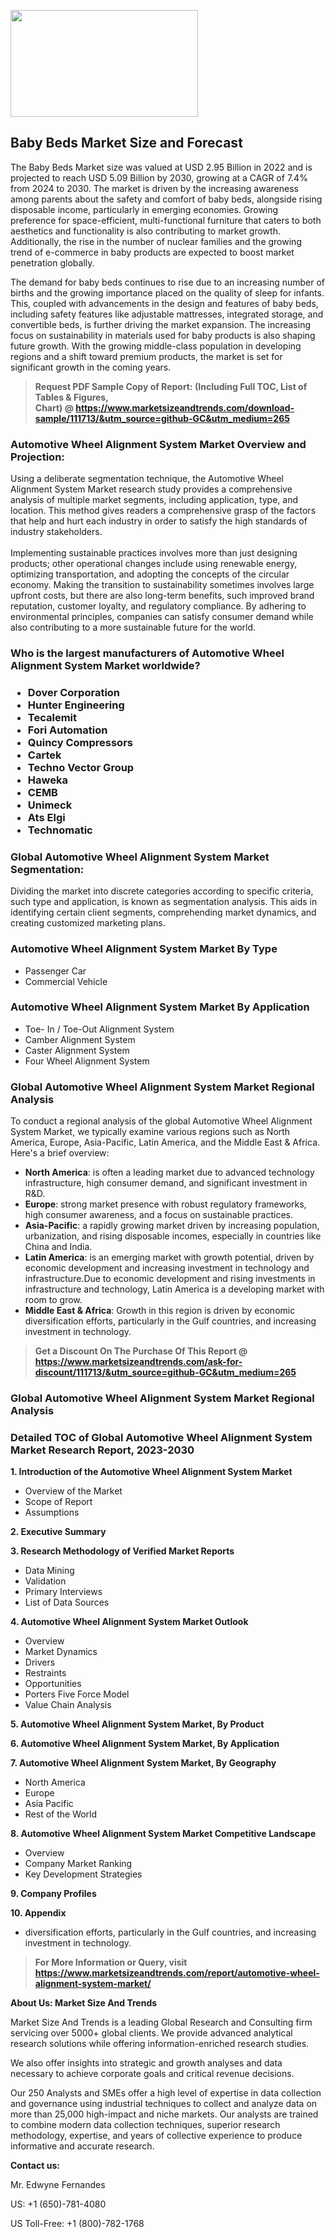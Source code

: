 <p><img class="alignnone size-medium wp-image-20088" src="https://ffe5etoiles.com/wp-content/uploads/2024/12/MST1-300x171.png" alt="" width="300" height="171" /></p><h2>Baby Beds Market Size and Forecast</h2><p>The Baby Beds Market size was valued at USD 2.95 Billion in 2022 and is projected to reach USD 5.09 Billion by 2030, growing at a CAGR of 7.4% from 2024 to 2030. The market is driven by the increasing awareness among parents about the safety and comfort of baby beds, alongside rising disposable income, particularly in emerging economies. Growing preference for space-efficient, multi-functional furniture that caters to both aesthetics and functionality is also contributing to market growth. Additionally, the rise in the number of nuclear families and the growing trend of e-commerce in baby products are expected to boost market penetration globally.</p><p>The demand for baby beds continues to rise due to an increasing number of births and the growing importance placed on the quality of sleep for infants. This, coupled with advancements in the design and features of baby beds, including safety features like adjustable mattresses, integrated storage, and convertible beds, is further driving the market expansion. The increasing focus on sustainability in materials used for baby products is also shaping future growth. With the growing middle-class population in developing regions and a shift toward premium products, the market is set for significant growth in the coming years.</p></p><blockquote id="" class=""><strong>Request PDF Sample Copy of Report: (Including Full TOC, List of Tables &amp; Figures, Chart)&nbsp;@&nbsp;<strong><a href="https://www.marketsizeandtrends.com/download-sample/111713/&utm_source=github-GC&utm_medium=265" target="_blank">https://www.marketsizeandtrends.com/download-sample/111713/&utm_source=github-GC&utm_medium=265</a></strong></strong></blockquote><h3 id="" class="">Automotive Wheel Alignment System Market&nbsp;Overview and Projection:</h3><p id="" class="">Using a deliberate segmentation technique, the Automotive Wheel Alignment System Market research study provides a comprehensive analysis of multiple market segments, including application, type, and location. This method gives readers a comprehensive grasp of the factors that help and hurt each industry in order to satisfy the high standards of industry stakeholders. <br /> <br />Implementing sustainable practices involves more than just designing products; other operational changes include using renewable energy, optimizing transportation, and adopting the concepts of the circular economy. Making the transition to sustainability sometimes involves large upfront costs, but there are also long-term benefits, such improved brand reputation, customer loyalty, and regulatory compliance. By adhering to environmental principles, companies can satisfy consumer demand while also contributing to a more sustainable future for the world.</p><h3 id="" class="">Who is the largest manufacturers of&nbsp;Automotive Wheel Alignment System Market worldwide?</h3><h3 class=""><p><ul><li>Dover Corporation </li><li> Hunter Engineering </li><li> Tecalemit </li><li> Fori Automation </li><li> Quincy Compressors </li><li> Cartek </li><li> Techno Vector Group </li><li> Haweka </li><li> CEMB </li><li> Unimeck </li><li> Ats Elgi </li><li> Technomatic</li></ul></p></h3><h3 id="" class="">Global&nbsp;Automotive Wheel Alignment System Market Segmentation:</h3><p id="" class="">Dividing the market into discrete categories according to specific criteria, such type and application, is known as segmentation analysis. This aids in identifying certain client segments, comprehending market dynamics, and creating customized marketing plans.</p><h3 id="" class="">Automotive Wheel Alignment System Market&nbsp;By Type</h3><p><p><ul><li>Passenger Car </li><li> Commercial Vehicle</p></li></ul></p></p><h3 id="" class="">Automotive Wheel Alignment System Market&nbsp;By Application</h3><p class=""><p><ul><li>Toe- In / Toe-Out Alignment System </li><li> Camber Alignment System </li><li> Caster Alignment System </li><li> Four Wheel Alignment System</li></ul></p></p><h3 id="" class="">Global Automotive Wheel Alignment System Market Regional Analysis</h3><p id="" class="">To conduct a regional analysis of the global Automotive Wheel Alignment System Market, we typically examine various regions such as North America, Europe, Asia-Pacific, Latin America, and the Middle East &amp; Africa. Here's a brief overview:</p><ul><li><strong>North America</strong>: is often a leading market due to advanced technology infrastructure, high consumer demand, and significant investment in R&amp;D.</li><li><strong>Europe</strong>: strong market presence with robust regulatory frameworks, high consumer awareness, and a focus on sustainable practices.</li><li><strong>Asia-Pacific</strong>: a rapidly growing market driven by increasing population, urbanization, and rising disposable incomes, especially in countries like China and India.</li><li><strong>Latin America</strong>: is an emerging market with growth potential, driven by economic development and increasing investment in technology and infrastructure.Due to economic development and rising investments in infrastructure and technology, Latin America is a developing market with room to grow.</li><li><strong>Middle East &amp; Africa</strong>: Growth in this region is driven by economic diversification efforts, particularly in the Gulf countries, and increasing investment in technology.</li></ul><blockquote id="" class=""><strong>Get a Discount On The Purchase Of This Report @ <strong><a href="https://www.marketsizeandtrends.com/ask-for-discount/111713/&utm_source=github-GC&utm_medium=265" target="_blank">https://www.marketsizeandtrends.com/ask-for-discount/111713/&utm_source=github-GC&utm_medium=265</a></strong></strong></blockquote><h3 id="" class="">Global Automotive Wheel Alignment System Market Regional Analysis</h3><h3 id="" class="">Detailed TOC of Global Automotive Wheel Alignment System Market Research Report, 2023-2030</h3><p id="" class=""><strong>1. Introduction of the Automotive Wheel Alignment System Market</strong></p><ul><li>Overview of the Market</li><li>Scope of Report</li><li>Assumptions</li></ul><p id="" class=""><strong>2. Executive Summary</strong></p><p id="" class=""><strong>3. Research Methodology of Verified Market Reports</strong></p><ul><li>Data Mining</li><li>Validation</li><li>Primary Interviews</li><li>List of Data Sources</li></ul><p id="" class=""><strong>4. Automotive Wheel Alignment System Market Outlook</strong></p><ul><li>Overview</li><li>Market Dynamics</li><li>Drivers</li><li>Restraints</li><li>Opportunities</li><li>Porters Five Force Model</li><li>Value Chain Analysis</li></ul><p id="" class=""><strong>5. Automotive Wheel Alignment System Market, By Product</strong></p><p id="" class=""><strong>6. Automotive Wheel Alignment System Market, By Application</strong></p><p id="" class=""><strong>7. Automotive Wheel Alignment System Market, By Geography</strong></p><ul><li>North America</li><li>Europe</li><li>Asia Pacific</li><li>Rest of the World</li></ul><p id="" class=""><strong>8. Automotive Wheel Alignment System Market Competitive Landscape</strong></p><ul><li>Overview</li><li>Company Market Ranking</li><li>Key Development Strategies</li></ul><p id="" class=""><strong>9. Company Profiles</strong></p><p id="" class=""><strong>10. Appendix</strong></p><ul><li>diversification efforts, particularly in the Gulf countries, and increasing investment in technology.</li></ul><blockquote id="" class=""><strong>For More Information or Query, visit <strong><strong><a href="https://www.marketsizeandtrends.com/report/automotive-wheel-alignment-system-market/" target="_blank">https://www.marketsizeandtrends.com/report/automotive-wheel-alignment-system-market/</a></strong></strong></strong></blockquote><p id="" class=""><strong>About Us: Market Size And Trends</strong></p><p id="" class="">Market Size And Trends is a leading Global Research and Consulting firm servicing over 5000+ global clients. We provide advanced analytical research solutions while offering information-enriched research studies.</p><p id="" class="">We also offer insights into strategic and growth analyses and data necessary to achieve corporate goals and critical revenue decisions.</p><p id="" class="">Our 250 Analysts and SMEs offer a high level of expertise in data collection and governance using industrial techniques to collect and analyze data on more than 25,000 high-impact and niche markets. Our analysts are trained to combine modern data collection techniques, superior research methodology, expertise, and years of collective experience to produce informative and accurate research.</p><p id="" class=""><strong>Contact us:</strong></p><p id="" class="">Mr. Edwyne Fernandes</p><p id="" class="">US: +1 (650)-781-4080</p><p id="" class="">US Toll-Free: +1 (800)-782-1768</p>
